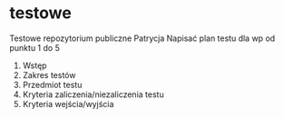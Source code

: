 # testowe
Testowe repozytorium publiczne Patrycja
Napisać plan testu dla wp od punktu 1 do 5
1. Wstęp
2. Zakres testów
3. Przedmiot testu
4. Kryteria zaliczenia/niezaliczenia testu
5. Kryteria wejścia/wyjścia